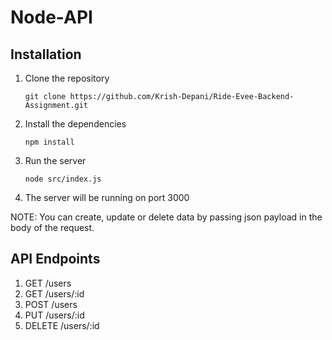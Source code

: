 # Node-API

## Installation

1. Clone the repository
   ```git
   git clone https://github.com/Krish-Depani/Ride-Evee-Backend-Assignment.git
   ```
2. Install the dependencies
   ```node
   npm install
   ```
3. Run the server
   ```node
   node src/index.js
   ```
4. The server will be running on port 3000

NOTE: You can create, update or delete data by passing json payload in the body of the request.

## API Endpoints

1. GET /users
2. GET /users/:id
3. POST /users
4. PUT /users/:id
5. DELETE /users/:id
